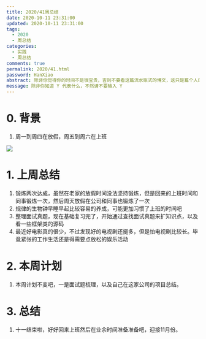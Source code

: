 ```yaml
---
title: 2020/41周总结
date: 2020-10-11 23:31:00
updated: 2020-10-11 23:31:00
tags:
  - 2020
  - 周总结
categories: 
  - 实践
  - 周总结
comments: true
permalink: 2020/41.html  
password: HanXiao
abstract: 除非你觉得你的时间不是很宝贵，否则不要看这篇流水账式的博文，这只是篇个人的工作的学习一个总结而已，没有包含任何的技术细节
message: 除非你知道 Y 代表什么，不然请不要输入 Y
---
```



# 0. 背景

1. 周一到周四在放假，周五到周六在上班

<!--more-->

![][0]

# 1. 上周总结

1. 锻炼两次达成，虽然在老家的放假时间没法坚持锻炼，但是回来的上班时间和同事锻炼一次，然后周天放假在公司和同事也锻炼了一次
2. 规律的生物钟早睡早起比较容易的养成，可能更加习惯了上班的时间吧
3. 整理面试真题，现在基础复习完了，开始通过查找面试真题来扩知识点，以及看一些框架类的源码
4. 最近好电影真的很少，不过发现好的电视剧还挺多，但是怕电视剧比较长。毕竟紧张的工作生活还是得需要点放松的娱乐活动

# 2. 本周计划

1. 本周计划不变吧，一是面试题梳理，以及自己在这家公司的项目总结。

# 3. 总结

1. 十一结束啦，好好回来上班然后在业余时间准备准备吧，迎接11月份。

[0]: https://leran2deeplearnjavawebtech.oss-cn-beijing.aliyuncs.com/background/2020-10-11%E6%AF%9B%E9%AA%97.jpg